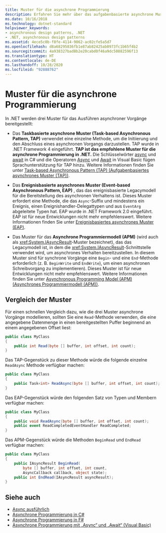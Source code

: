 ```yaml
---
title: Muster für die asynchrone Programmierung
description: Erfahren Sie mehr über das aufgabenbasierte asynchrone Muster (TAP, Task-based Asynchronous Pattern), das ereignisbasierte asynchrone Muster (EAP, Event-based Asynchronous Pattern) und das asynchrone Programmiermodell (APM, Asynchronous Programming Model) in .NET.
ms.date: 10/16/2018
ms.technology: dotnet-standard
helpviewer_keywords:
- asynchronous design patterns, .NET
- .NET, asynchronous design patterns
ms.assetid: 4ece5c0b-f8fe-4114-9862-ac02cfe5a5d7
ms.openlocfilehash: d8a68295836fb1e87ab82425ab0973fc1b65f4b2
ms.sourcegitcommit: 4a938327bad8b2e20cabd0f46a9dc50882596f13
ms.translationtype: HT
ms.contentlocale: de-DE
ms.lasthandoff: 10/28/2020
ms.locfileid: "92888762"
---
```

# <a name="asynchronous-programming-patterns"></a>Muster für die asynchrone Programmierung

In .NET werden drei Muster für das Ausführen asynchroner Vorgänge bereitgestellt:  

- Das **Taskbasierte asynchrone Muster (Task-based Asynchronous Pattern, TAP)** verwendet eine einzelne Methode, um die Initiierung und den Abschluss eines asynchronen Vorgangs darzustellen. TAP wurde in .NET Framework 4 eingeführt. **TAP ist das empfohlene Muster für die asynchrone Programmierung in .NET.** Die Schlüsselwörter [async](../../csharp/language-reference/keywords/async.md) und [await](../../csharp/language-reference/operators/await.md) in C# und die Operatoren [Async](../../visual-basic/language-reference/modifiers/async.md) und [Await](../../visual-basic/language-reference/operators/await-operator.md) in Visual Basic fügen Sprachunterstützung für TAP hinzu. Weitere Informationen finden Sie unter [Task-based Asynchronous Pattern (TAP) (Aufgabenbasiertes asynchrones Muster (TAP))](task-based-asynchronous-pattern-tap.md).  

- Das **Ereignisbasierte asynchrones Muster (Event-based Asynchronous Pattern, EAP)** , das das ereignisbasierte Legacymodell für die Bereitstellung des asynchronen Verhaltens ist. Dieses Muster erfordert eine Methode, die das `Async`-Suffix und mindestens ein Ereignis, einen Ereignishandler-Delegattypen und aus `EventArg` abgeleitete Typen hat. EAP wurde in .NET Framework 2.0 eingeführt. EAP ist für neue Entwicklungen nicht mehr empfehlenswert. Weitere Informationen finden Sie unter [Ereignisbasiertes asynchrones Muster (EAP)](event-based-asynchronous-pattern-eap.md).  

- Das Muster für das **Asynchrone Programmiermodell (APM)** (wird auch als <xref:System.IAsyncResult>-Muster bezeichnet), das das Legacymodell ist, in dem die <xref:System.IAsyncResult>-Schnittstelle verwendet wird, um asynchrones Verhalten bereitzustellen. In diesem Muster sind für synchrone Vorgänge eine `Begin`- und eine `End`-Methode erforderlich (z. B. `BeginWrite` und `EndWrite`), um einen asynchronen Schreibvorgang zu implementieren). Dieses Muster ist für neue Entwicklungen nicht mehr empfehlenswert. Weitere Informationen finden Sie unter [Asynchronous Programming Model (APM) (Asynchrones Programmiermodell (APM))](asynchronous-programming-model-apm.md).  
  
## <a name="comparison-of-patterns"></a>Vergleich der Muster

Für einen schnellen Vergleich dazu, wie die drei Muster asynchrone Vorgänge modellieren, sollten Sie eine `Read`-Methode verwenden, die eine angegebene Datenmenge in einen bereitgestellten Puffer beginnend an einem angegebenen Offset liest:  
  
```csharp  
public class MyClass  
{  
    public int Read(byte [] buffer, int offset, int count);  
}  
```  

Das TAP-Gegenstück zu dieser Methode würde die folgende einzelne `ReadAsync` Methode verfügbar machen:  
  
```csharp
public class MyClass  
{  
    public Task<int> ReadAsync(byte [] buffer, int offset, int count);  
}  
```

Das EAP-Gegenstück würde den folgenden Satz von Typen und Membern verfügbar machen:  
  
```csharp  
public class MyClass  
{  
    public void ReadAsync(byte [] buffer, int offset, int count);  
    public event ReadCompletedEventHandler ReadCompleted;  
}  
```  
  
Das APM-Gegenstück würde die Methoden `BeginRead` und `EndRead` verfügbar machen:  
  
```csharp  
public class MyClass  
{  
    public IAsyncResult BeginRead(  
        byte [] buffer, int offset, int count,
        AsyncCallback callback, object state);  
    public int EndRead(IAsyncResult asyncResult);  
}  
```  

## <a name="see-also"></a>Siehe auch

- [Async ausführlich](../async-in-depth.md)
- [Asynchrone Programmierung in C#](../../csharp/async.md)
- [Asynchrone Programmierung in F#](../../fsharp/tutorials/asynchronous-and-concurrent-programming/async.md)
- [Asynchrone Programmierung mit „Async“ und „Await“ (Visual Basic)](../../visual-basic/programming-guide/concepts/async/index.md)
